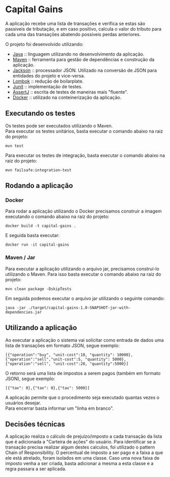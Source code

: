 # Capital Gains

A aplicação recebe uma lista de transações e verifica se estas são passiveis de tributação, e em caso positivo, calcula
o valor do tributo para cada uma das transações abatendo possíveis perdas anteriores.

O projeto foi desenvolvido utilizando:

- [Java](https://www.oracle.com/java/) :: linguagem utilizando no desenvolvimento da aplicação.
- [Maven](https://maven.apache.org/) :: ferramenta para gestão de dependências e construção da aplicação.
- [Jackson](https://github.com/FasterXML/jackson-docs) :: processador JSON. Utilizado na conversão de JSON para
  entidades do projeto e vice-versa.
- [Lombok](https://projectlombok.org/) :: redução de boilarplate.
- [Junit](https://junit.org/junit5/) :: implementação de testes.
- [AssertJ](https://assertj.github.io/doc/) :: escrita de testes de maneiras mais "fluente".
- [Docker](https://www.docker.com/) :: utilizado na conteinerização da aplicação.

## Executando os testes

Os testes pode ser executados utilizando o Maven.  
Para executar os testes unitários, basta executar o comando abaixo na raiz do projeto:

```
mvn test
```

Para executar os testes de integração, basta executar o comando abaixo na raiz do projeto:

```
mvn failsafe:integration-test
```

## Rodando a aplicação

### Docker

Para rodar a aplicação utilizando o Docker precisamos construir a imagem executando o comando abaixo na raiz do projeto:

```
docker build -t capital-gains .
```

E seguida basta executar:

```
docker run -it capital-gains
```

### Maven / Jar

Para executar a aplicação utilizando o arquivo jar, precisamos construí-lo utilizando o Maven. Para isso basta executar
o comando abaixo na raiz do projeto:

```
mvn clean package -DskipTests
```

Em seguida podemos executar o arquivo jar utilizando o seguinte comando:

```
java -jar ./target/capital-gains-1.0-SNAPSHOT-jar-with-dependencies.jar
```

## Utilizando a aplicação

Ao executar a aplicação o sistema vai solicitar como entrada de dados uma lista de transações em formato JSON, segue
exemplo:

```
[{"operation":"buy", "unit-cost":10, "quantity": 10000},{"operation":"sell","unit-cost":5, "quantity": 5000},{"operation":"sell", "unit-cost":20, "quantity":5000}]
```

O retorno será uma lista de impostos a serem pagos (também em formato JSON), segue exemplo:

```
[{"tax": 0},{"tax": 0},{"tax": 5000}]
```

A aplicação permite que o procedimento seja executado quantas vezes o usuários desejar.  
Para encerrar basta informar um "linha em branco".

## Decisões técnicas

A aplicação realiza o cálculo de prejuízo/imposto a cada transação da lista que é adicionada a "Carteira de ações" do
usuário. Para identificar se a transação precisa realizar algum destes calculos, foi utilizado o pattern Chain of
Responsibility. O percentual de imposto a ser pago e a faixa a que ele está atrelado, foram isolados em uma classe. Caso uma
nova faixa de imposto venha a ser criada, basta adicionar a mesma a esta classe e a regra passara a ser aplicada.